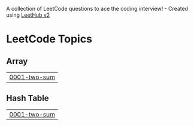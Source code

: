 A collection of LeetCode questions to ace the coding interview! - Created using [LeetHub v2](https://github.com/arunbhardwaj/LeetHub-2.0)
<!---LeetCode Topics Start-->
# LeetCode Topics
## Array
|  |
| ------- |
| [0001-two-sum](https://github.com/Mwesigye-Nicholas/LeetCode/tree/master/0001-two-sum) |
## Hash Table
|  |
| ------- |
| [0001-two-sum](https://github.com/Mwesigye-Nicholas/LeetCode/tree/master/0001-two-sum) |
<!---LeetCode Topics End-->